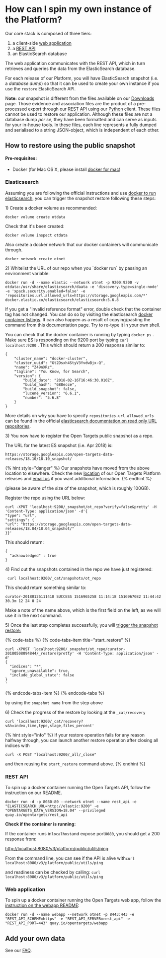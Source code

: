 # How can I spin my own instance of the Platform?

Our core stack is composed of three tiers:

1. a client-side [web application](https://github.com/opentargets/webapp)
2. a [REST API](https://github.com/opentargets/rest_api)
3. an ElasticSearch database

The web application communicates with the REST API, which in turn retrieves and queries the data from the ElasticSearch database.

For each release of our Platform, you will have ElasticSearch snapshot \(i.e. a _database_ _dump_\) so that it can be used to create your own instance if you use the `restore` ElasticSearch API.

N**ote:** our snapshot is different from the files available on our [Downloads](http://www.targetvalidation.org/downloads/data) page. Those evidence and association files are the product of a pre-processed export through our [REST API](http://api.opentargets.io/v3/platform/docs) using our [Python](https://github.com/opentargets/opentargets-py) client. These files cannot be used to restore our application. Although these files are not a database dump _per se_, they have been formatted and can serve as inputs for your in-house tools. In these files, each line represents a fully dumped and serialised to a string JSON-object, which is independent of each other.

## How to restore using the public snapshot

#### Pre-requisites:

* Docker \(for Mac OS X, please install [docker for mac](https://docs.docker.com/docker-for-mac/)\)

### Elasticsearch

Assuming you are following the official instructions and use [docker to run elasticsearch](https://www.elastic.co/guide/en/elasticsearch/reference/5.6/docker.html), you can trigger the snapshot restore following these steps:

1\) Create a docker volume as recommended:

```text
docker volume create otdata
```

Check that it's been created:

```text
docker volume inspect otdata
```

Also create a docker network that our docker containers will communicate through.

```text
docker network create otnet
```

2\) Whitelist the URL of our repo when you \`docker run\` by passing an environment variable:

```text
docker run -d --name elastic --network otnet -p 9200:9200 -v otdata:/usr/share/elasticsearch/daata -e 'discovery.type=single-node' -e 'xpack.security.enabled=false' -e 'repositories.url.allowed_urls=https://storage.googleapis.com/*' docker.elastic.co/elasticsearch/elasticsearch:5.6.8
```

If you get a "invalid reference format" error, double check that the container tag has not changed. You can do so by visiting the elasticsearch [docker container listings](https://www.docker.elastic.co/). It can also happen as a result of copying/pasting the command from this documentation page. Try to re-type it in your own shell.

You can check that the docker container is running by typing `docker ps` . Make sure ES is responding on the 9200 port by typing `curl localhost:9200` . This which should return a 200 response similar to:

```text
{
    "cluster_name": "docker-cluster",
    "cluster_uuid": "Gt2Dsxh4StyV3YvdwBjx-Q",
    "name": "Z49nXRz",
    "tagline": "You Know, for Search",
    "version": {
        "build_date": "2018-02-16T16:46:30.010Z",
        "build_hash": "688ecce",
        "build_snapshot": false,
        "lucene_version": "6.6.1",
        "number": "5.6.8"
    }
}
```

More details on why you have to specify `repositories.url.allowed_urls` can be found in the official [elasticsearch documentation on read only URL repositories](https://www.elastic.co/guide/en/elasticsearch/reference/5.6/modules-snapshots.html#_read_only_url_repository).

3\) You now have to register the Open Targets public snapshot as a repo.

The URL for the latest ES snapshot \(i.e. Apr 2018\) is:

```text
https://storage.googleapis.com/open-targets-data-releases/18.10/18.10_snapshot/
```

{% hint style="danger" %}
Our snapshots have moved from the above location to elsewhere. Check the new [location](https://console.cloud.google.com/storage/browser/open-targets-data-releases) of our Open Targets Platform releases and [email us](mailto:support@targetvalidation.org) if you want additional information.
{% endhint %}

\(please be aware of the size of the snapshot, which is roughly 100GB\).

Register the repo using the URL below:

```text
curl -XPUT 'localhost:9200/_snapshot/ot_repo?verify=false&pretty' -H 'Content-Type: application/json' -d'{
"type": "url",
"settings": {
"url": "https://storage.googleapis.com/open-targets-data-releases/18.04/18.04_snapshot/"
}}'
```

This should return:

```text
{
  "acknowledged" : true
}
```

4\) Find out the snapshots contained in the repo we have just registered:

```text
 curl localhost:9200/_cat/snapshots/ot_repo
```

This should return something similar to:

```text
curator-20180126111418 SUCCESS 1516965258 11:14:18 1516967082 11:44:42 30.3m 12 24 0 24
```

Make a note of the name above, which is the first field on the left, as we will use it in the next command.

5\) Once the last step completes successfully, you will [trigger the snapshot restore:](https://www.elastic.co/guide/en/elasticsearch/reference/5.6/modules-snapshots.html#_restore)

{% code-tabs %}
{% code-tabs-item title="start\_restore" %}
```text
curl -XPOST 'localhost:9200/_snapshot/ot_repo/curator-20180508094844/_restore?pretty' -H 'Content-Type: application/json' -d'
{
  "indices": "*",
  "ignore_unavailable": true,
  "include_global_state": false
}
'

```
{% endcode-tabs-item %}
{% endcode-tabs %}

by using the `snapshot name` from the step above

6\) Check the progress of the restore by looking at the `_cat/recovery`

```text
curl 'localhost:9200/_cat/recovery?v&h=index,time,type,stage,files_percent'
```

{% hint style="info" %}
If your restore operation fails for any reason halfway through, you can launch another restore operation after closing all indices with 

`curl -X POST "localhost:9200/_all/_close"`

and then reusing the `start_restore` command above.
{% endhint %}





### REST API

To spin up a docker container running the Open Targets API, follow the instruction on our README.

```text
docker run -d -p 8080:80 --network otnet --name rest_api -e "ELASTICSEARCH_URL=http://elastic:9200" -e "OPENTARGETS_DATA_VERSION=18.04" --privileged quay.io/opentargets/rest_api
```

**Check if the container is running:** 

If the container runs in`localhost`and expose port`8080`, you should get a 200 response from:

[http://localhost:8080/v3/platform/public/utils/ping](http://localhost:8080/v3/platform/public/utils/ping)

From the command line, you can see if the API is alive with`curl localhost:8080/v3/platform/public/utils/ping`

and readiness can be checked by calling: `curl localhost:8080/v3/platform/public/utils/ping`

### Web application

To spin up a docker container running the Open Targets web app, follow the [instruction on the webapp README](https://github.com/opentargets/webapp#deploy-using-our-docker-container):

```text
docker run -d --name webapp --network otnet -p 8443:443 -e "REST_API_SCHEME=https" -e "REST_API_SERVER=rest_api" -e "REST_API_PORT=443" quay.io/opentargets/webapp
```

## Add your own data

See our [FAQ](https://legacy.gitbook.com/book/opentargets/docs/edit#/edit/master/faq/add-your-own-data.md?_k=3rnm61).

